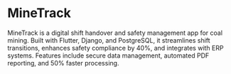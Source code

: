 # MineTrack
 MineTrack is a digital shift handover and safety management app for coal mining. Built with Flutter, Django, and PostgreSQL, it streamlines shift transitions, enhances safety compliance by 40%, and integrates with ERP systems. Features include secure data management, automated PDF reporting, and 50% faster processing.
